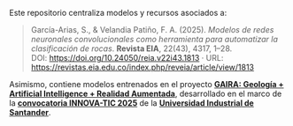 Este repositorio centraliza modelos y recursos asociados a:

> García-Arias, S., & Velandia Patiño, F. A. (2025). *Modelos de redes neuronales convolucionales como herramienta para automatizar la clasificación de rocas*. **Revista EIA**, 22(43), 4317, 1–28.  
> DOI: https://doi.org/10.24050/reia.v22i43.1813 · URL: https://revistas.eia.edu.co/index.php/reveia/article/view/1813

Asimismo, contiene modelos entrenados en el proyecto **[GAIRA: Geología + Artificial Intelligence + Realidad Aumentada](https://comunicaciones.uis.edu.co/conozca-los-ganadores-de-la-convocatoria-innova-tic-2025-y-eventos-tic)**, desarrollado en el marco de la **[convocatoria INNOVA-TIC 2025](https://convocatorias.uis.edu.co/convocatoria-innova-tic-2025)** de la **[Universidad Industrial de Santander](https://uis.edu.co/es)**.

